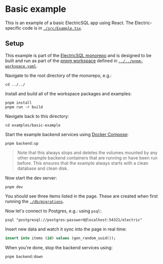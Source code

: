 # Basic example

This is an example of a basic ElectricSQL app using React. The Electric-specific code is in [`./src/Example.tsx`](./src/Example.tsx).

## Setup

This example is part of the [ElectricSQL monorepo](../..) and is designed to be built and run as part of the [pnpm workspace](https://pnpm.io/workspaces) defined in [`../../pnpm-workspace.yaml`](../../pnpm-workspace.yaml).

Navigate to the root directory of the monorepo, e.g.:

```shell
cd ../../
```

Install and build all of the workspace packages and examples:

```shell
pnpm install
pnpm run -r build
```

Navigate back to this directory:

```shell
cd examples/basic-example
```

Start the example backend services using [Docker Compose](https://docs.docker.com/compose/):

```shell
pnpm backend:up
```

> Note that this always stops and deletes the volumes mounted by any other example backend containers that are running or have been run before. This ensures that the example always starts with a clean database and clean disk.

Now start the dev server:

```shell
pnpm dev
```

You should see three items listed in the page. These are created when first running the [`./db/migrations`](./db/migrations).

Now let's connect to Postgres, e.g.: using `psql`:

```shell
psql "postgresql://postgres:password@localhost:54321/electric"
```

Insert new data and watch it sync into the page in real time:

```sql
insert into items (id) values (gen_random_uuid());
```

When you're done, stop the backend services using:

```shell
pnpm backend:down
```